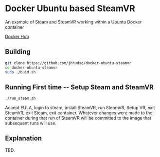 # Docker Ubuntu based SteamVR
An example of Steam and SteamVR working within a Ubuntu Docker container

[Docker Hub](https://hub.docker.com/r/jhhudso/docker-ubuntu-steamvr/)

## Building
```bash
git clone https://github.com/jhhudso/docker-ubuntu-steamvr
cd docker-ubuntu-steamvr
sudo ./buid.sh
```

## Running First time -- Setup Steam and SteamVR
```bash
./run_steam.sh
```
Accept EULA, login to steam, install SteamVR, run SteamVR, Setup VR, exit
SteamVR, exit Steam, exit container.
Whatever changes were made to the container during that run of SteamVR will be
committed to the image that subsequent runs will use.

## Explanation
TBD.
